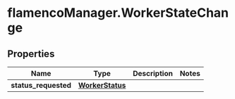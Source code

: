 # flamencoManager.WorkerStateChange

## Properties

Name | Type | Description | Notes
------------ | ------------- | ------------- | -------------
**status_requested** | [**WorkerStatus**](WorkerStatus.md) |  | 


